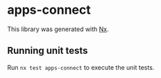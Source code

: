# apps-connect

This library was generated with [Nx](https://nx.dev).

## Running unit tests

Run `nx test apps-connect` to execute the unit tests.
